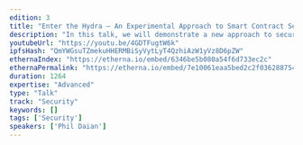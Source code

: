 ```yaml
---
edition: 3
title: "Enter the Hydra – An Experimental Approach to Smart Contract Security"
description: "In this talk, we will demonstrate a new approach to secure smart contract development that we believe has the potential to remove a large class of implementation bugs that has plagued the ecosystem. We will discuss connections to other topics in secure smart contract development and announce an effort to build the most secure Ethereum contract ever launched on the mainnet! Philip Daian is a Computer Science graduate student pursuing a PhD at Cornell University. He specializes in smart contracts and smart contract security, as well as the confidentiality properties of distributed ledger technology. He brings experience in the formal verification and automotive domains. Before coming to Cornell, he worked with runtime verification and formal methods, first collaborating with the FSL on several projects as an undergraduate at the University of Illinois at Urbana-Champaign and later moving to the private sector. He looks forward to building the next generation of efficient and open financial cryptosystems."
youtubeUrl: "https://youtu.be/4GDTFugtW6k"
ipfsHash: "QmYWGsuTZmekuHHERMBiSyVytLyT4QzhiAzW1yVz8D6pZW"
ethernaIndex: "https://etherna.io/embed/6346be5b080a54f6d733ec2c"
ethernaPermalink: "https://etherna.io/embed/7e10061eaa5bed2c2f036288754ebe8de357ba574b827058e1a5fc2acbdab70a"
duration: 1264
expertise: "Advanced"
type: "Talk"
track: "Security"
keywords: []
tags: ['Security']
speakers: ['Phil Daian']
---
```


